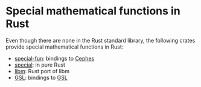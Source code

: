 # Special mathematical functions in Rust

Even though there are none in the Rust standard library, the following crates provide special mathematical functions in Rust:

 - [special-fun](https://docs.rs/special-fun): bindings to [Cephes](http://www.moshier.net/#Cephes)
 - [special](https://docs.rs/special): in pure Rust
 - [libm](https://docs.rs/libm): Rust port of libm
 - [GSL](https://docs.rs/GSL): bindings to [GSL](https://www.gnu.org/software/gsl)
